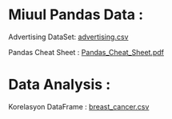 # Miuul Pandas Data :
Advertising DataSet: [advertising.csv](https://github.com/tubaaktas/Pandas_Example/files/9110999/advertising.csv)

Pandas Cheat Sheet : [Pandas_Cheat_Sheet.pdf](https://github.com/tubaaktas/Pandas_Example/files/9111025/Pandas_Cheat_Sheet.pdf)

# Data Analysis :
Korelasyon DataFrame : [breast_cancer.csv](https://github.com/tubaaktas/DataAnalysis/files/9126007/breast_cancer.csv)
